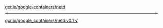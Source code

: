 [gcr.io/google-containers/netd](https://hub.docker.com/r/sqeven/netd/tags/) 

----
[gcr.io/google_containers/netd:v0.1 √](https://hub.docker.com/r/sqeven/netd/tags/)


